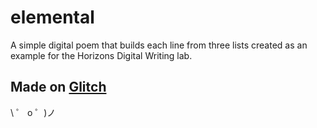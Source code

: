 # elemental

A simple digital poem that builds each line from three lists created as an example for the Horizons Digital Writing lab.

## Made on [Glitch](https://glitch.com/)

\ ゜ o ゜)ノ
